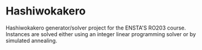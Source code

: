 # Hashiwokakero

Hashiwokakero generator/solver project for the ENSTA'S RO203 course. Instances are solved either using an integer linear programming solver or by simulated annealing.
